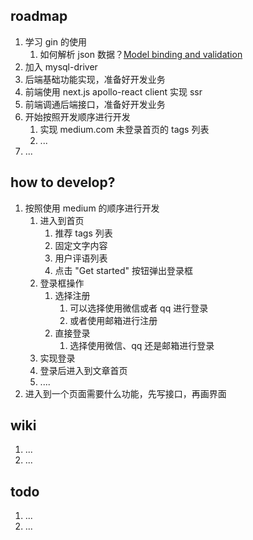 ## roadmap

1. 学习 gin 的使用
   1. 如何解析 json 数据？[Model binding and validation](https://gin-gonic.com/docs/examples/binding-and-validation/)
2. 加入 mysql-driver 
3. 后端基础功能实现，准备好开发业务
4. 前端使用 next.js apollo-react client 实现 ssr
5. 前端调通后端接口，准备好开发业务
6. 开始按照开发顺序进行开发
   1. 实现 medium.com 未登录首页的 tags 列表
   2. ...
7. ...




## how to develop?

1. 按照使用 medium 的顺序进行开发
   1. 进入到首页
      1. 推荐 tags 列表
      2. 固定文字内容
      3. 用户评语列表
      4. 点击 "Get started" 按钮弹出登录框
   2. 登录框操作
      1. 选择注册
         1. 可以选择使用微信或者 qq 进行登录
         2. 或者使用邮箱进行注册
      2. 直接登录
         1. 选择使用微信、qq 还是邮箱进行登录
   3. 实现登录
   4. 登录后进入到文章首页
   5. ....
2. 进入到一个页面需要什么功能，先写接口，再画界面


## wiki

1. ...
2. ...
   

## todo

1. ...
2. ...


